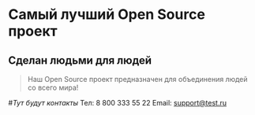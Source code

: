 # Самый лучший Open Source проект

## Сделан людьми для людей

> Наш Open Source проект предназначен для объединения людей со всего мира!

#_Тут будут контакты_
Тел: 8 800 333 55 22
Email: support@test.ru
